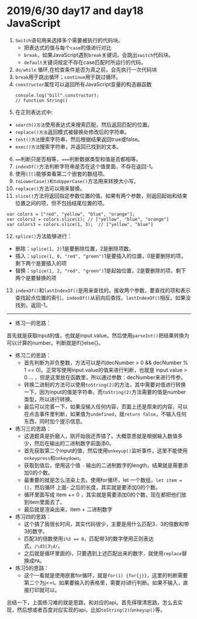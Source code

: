 # 2019/6/30 day17 and day18    JavaScript
1. `Switch`语句用来选择多个需要被执行的代码块。
    * 把表达式的值与每个`case`的值进行对比
    * `break`，如果JavaScript遇到`break`关键词，会跳出`switch`代码块。
    * `default`关键词规定不存在case匹配时所运行的代码。
2. `do/while` 循环,在检查条件是否为真之前，会先执行一次代码块
3. `break`用于跳出循环；`continue`用于跳过循环。
4. `constructor`属性可以返回所有JavaScript变量的构造器函数
    ```
    console.log("bill".constructor);
    // function String()
    ```
5. 在正则表达式中:
* `search()方法`使用表达式来搜索匹配，然后返回匹配的位置。
* `replace()方法`返回模式被替换处修改后的字符串。
* `test()方法`搜索字符串，然后根据结果返回true或false。
* `exec()方法`搜索字符串，并返回已找到的文本。
6. `==`判断只是否相等，`===`判断数据类型和值是否都相等。
7. `indexOf()`方法判断字符串是否在这个值里面，不存在返回-1。
8. 使用`[][]`能够查看第二个嵌套的数组项。
9. `toLowerCase()和toUpperCase()`方法用来转换大小写。
10. `replace()`方法可以用来替换。
11. `slice()`方法将返回指定参数位置的值。如果有两个参数，则返回起始和结束位置之间的项，但不包括结尾位置的项。
```
var colors = ["red", "yellow", "blue", "orange"];
var colors2 = colors.slice(1); // ["yellow", "blue", "orange"]
var colors3 = colors.slice(1, 3);  // ["yellow", "blue"]
```
12. `splice()`方法能够进行：
* 删除：`splice(1, 2)`1是要删除位置，2是删除项数。
* 插入：`splice(1, 0, "red", "green")`1是要插入的位置，0是要删除的项，剩下两个是要插入的项
* 替换：`splice(1, 2, "red", "green")`1是起始位置，2是要删除的项，剩下两个是要替换的项
13. `indexOf()`和`lastIndexOf()`是用来查找的。接收两个参数，要查找的项和表示查找起点位置的索引。`indexOf()`从前向后查找，`lastIndexOf()`相反。如果没找到，返回-1。

---
* 练习一的思路：

首先就是获取input的值，也就是input.value。然后使用`parseInt()`把结果转换为可以计算的number。判断就是If{}else{}。

* 练习二的思路：
    * 首先判断为非负整数，方法可以是if(decNumber > 0 && decNumber % 1 == 0)。正常写使用input.value的值来进行判断，也就是 input.value > 0 ... ，但是这里放在函数里，所以通过参数：decNumber来进行传参。
    * 转换二进制的方法可以使用`toString(2)`的方法，其中需要对值进行转换一下，因为input的值是字符串，而`toString(2)`方法需要的值是number类型，所以进行转换。
    * 最后可以完善一下，如果没输入任何内容，页面上还是原来的内容，可以在点击事件里判断，如果值为`undefined`，就`return false`，不输入任何东西，同时加个提示信息。
* 练习三的思路：
    * 这道题真是折磨人，刚开始我还弄错了。大概意思就是根据输入数值多少，然后在输出的二进制数字前面添0。
    * 首先获取第二个input的值，然后使用`onkeyup()`监听事件，这里不能使用`onkeypress`和`onkeydown`。
    * 获取到值后，使用这个值 `-` 输出的二进制数字的length，结果就是需要添加0的个数。
    * 最重要的就是怎么渲染上去。使用for循环，let 一个数组，`let item = []`，然后循环 上面- 之后的长度，其实就是要添加0的个数。
    * 循环里面写成 item += 0 ，其实就是需要添加0的个数，现在都把他们放到item里面去了。
    * 最后就是渲染出来，item + 二进制数字
* 练习四的思路：
    * 这个搞了我很长时间，其实代码很少，主要是用什么匹配3、3的倍数和带3的数字。
    * 匹配3的倍数使用`i%3 == 0`，匹配带3的数字使用正则表达式，`/\d3|3\d/`。
    * 之后就是循环里面的i，只要遇到上述匹配出来的数字，就使用`replace`替换成`PA`。
* 练习5的思路：
    * 这个一看就是使用嵌套for循环，就是`for(i) {for{j}}`，这里的判断需要第二个为j<=i。如果要输入的表格里，需要对i进行判断。如果不输入，直接打印就可以。

总结一下，上面练习难的就是思路，和对应的api。首先得理清思路，怎么去实现，然后想或者百度对应实现的api，比如`toString(2)`/`onkeyup()`等。
